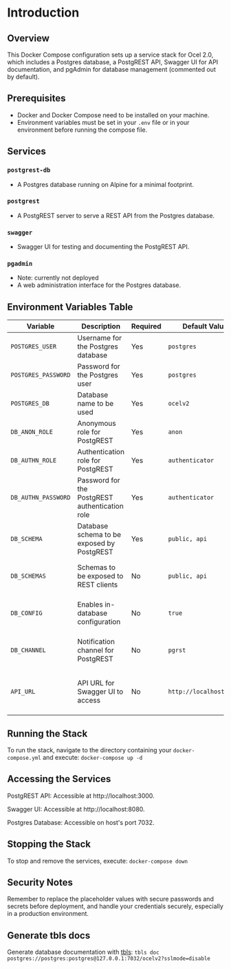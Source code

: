 # Introduction

## Overview
This Docker Compose configuration sets up a service stack for Ocel 2.0, which includes a Postgres database, a PostgREST API, Swagger UI for API documentation, and pgAdmin for database management (commented out by default).

## Prerequisites
- Docker and Docker Compose need to be installed on your machine.
- Environment variables must be set in your `.env` file or in your environment before running the compose file.

## Services

### `postgrest-db`
- A Postgres database running on Alpine for a minimal footprint.

### `postgrest`
- A PostgREST server to serve a REST API from the Postgres database.

### `swagger`
- Swagger UI for testing and documenting the PostgREST API.

### `pgadmin` 
- Note: currently not deployed
- A web administration interface for the Postgres database.

## Environment Variables Table

| Variable            | Description                                    | Required | Default Value           | Notes                                  |
|---------------------|------------------------------------------------|----------|-------------------------|----------------------------------------|
| `POSTGRES_USER`     | Username for the Postgres database             | Yes      | `postgres`              | Set this in your `.env` file           |
| `POSTGRES_PASSWORD` | Password for the Postgres user                 | Yes      | `postgres`              | Set this in your `.env` file           |
| `POSTGRES_DB`       | Database name to be used                       | Yes      | `ocelv2`                | Set this in your `.env` file           |
| `DB_ANON_ROLE`      | Anonymous role for PostgREST                   | Yes      | `anon`                  | Set this in your `.env` file           |
| `DB_AUTHN_ROLE`     | Authentication role for PostgREST              | Yes      | `authenticator`         | Set this in your `.env` file           |
| `DB_AUTHN_PASSWORD` | Password for the PostgREST authentication role | Yes      | `authenticator`         | Set this in your `.env` file           |
| `DB_SCHEMA`         | Database schema to be exposed by PostgREST     | Yes      | `public, api`           | Set this in your `.env` file           |
| `DB_SCHEMAS`        | Schemas to be exposed to REST clients          | No       | `public, api`           | Optional, set this in your `.env` file |
| `DB_CONFIG`         | Enables in-database configuration              | No       | `true`                  | Optional, set this in your `.env` file |
| `DB_CHANNEL`        | Notification channel for PostgREST             | No       | `pgrst`                 | Optional, set this in your `.env` file |
| `API_URL`           | API URL for Swagger UI to access               | No       | `http://localhost:3000` | Set this if you're using Swagger UI    |

## Running the Stack

To run the stack, navigate to the directory containing your `docker-compose.yml` and execute: `docker-compose up -d`

## Accessing the Services

PostgREST API: Accessible at http://localhost:3000.

Swagger UI: Accessible at http://localhost:8080.

Postgres Database: Accessible on host's port 7032.

## Stopping the Stack

To stop and remove the services, execute: `docker-compose down`

## Security Notes

Remember to replace the placeholder values with secure passwords and secrets before deployment, and handle your credentials securely, especially in a production environment.

## Generate tbls docs

Generate database documentation with [tbls](https://github.com/k1LoW/tbls): 
`tbls doc postgres://postgres:postgres@127.0.0.1:7032/ocelv2?sslmode=disable`